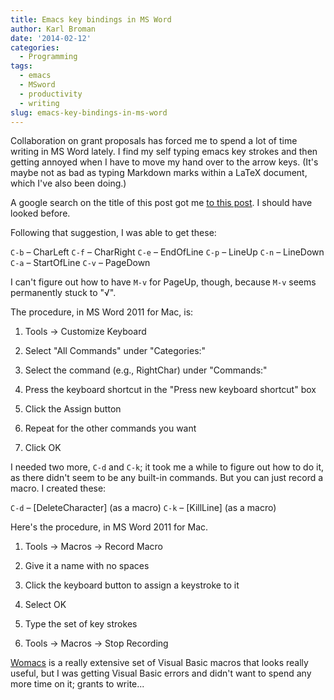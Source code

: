 ```yaml
---
title: Emacs key bindings in MS Word
author: Karl Broman
date: '2014-02-12'
categories:
  - Programming
tags:
  - emacs
  - MSword
  - productivity
  - writing
slug: emacs-key-bindings-in-ms-word
---
```


Collaboration on grant proposals has forced me to spend a lot of time writing in MS Word lately. I find my self typing emacs key strokes and then getting annoyed when I have to move my hand over to the arrow keys. (It's maybe not as bad as typing Markdown marks within a LaTeX document, which I've also been doing.)

A google search on the title of this post got me [to this post](http://emacsblog.org/2007/02/18/emacs-key-bindings-in-ms-word/). I should have looked before.

Following that suggestion, I was able to get these:

`C-b` – CharLeft
`C-f` – CharRight
`C-e` – EndOfLine
`C-p` – LineUp
`C-n` – LineDown
`C-a` – StartOfLine
`C-v` – PageDown

I can't figure out how to have `M-v` for PageUp, though, because `M-v` seems permanently stuck to "√".

The procedure, in MS Word 2011 for Mac, is:

  1. Tools → Customize Keyboard

  2. Select "All Commands" under "Categories:"

  3. Select the command (e.g., RightChar) under "Commands:"

  4. Press the keyboard shortcut in the "Press new keyboard shortcut" box

  5. Click the Assign button

  6. Repeat for the other commands you want

  7. Click OK

I needed two more, `C-d` and `C-k`; it took me a while to figure out how to do it, as there didn't seem to be any built-in commands. But you can just record a macro. I created these:

`C-d` – [DeleteCharacter] (as a macro)
`C-k` – [KillLine] (as a macro)

Here's the procedure, in MS Word 2011 for Mac.

  1. Tools -> Macros -> Record Macro

  2. Give it a name with no spaces

  3. Click the keyboard button to assign a keystroke to it

  4. Select OK

  5. Type the set of key strokes

  6. Tools -> Macros -> Stop Recording

[Womacs](http://sourceforge.net/apps/mediawiki/womacs/index.php) is a really extensive set of Visual Basic macros that looks really useful, but I was getting Visual Basic errors and didn't want to spend any more time on it; grants to write...
